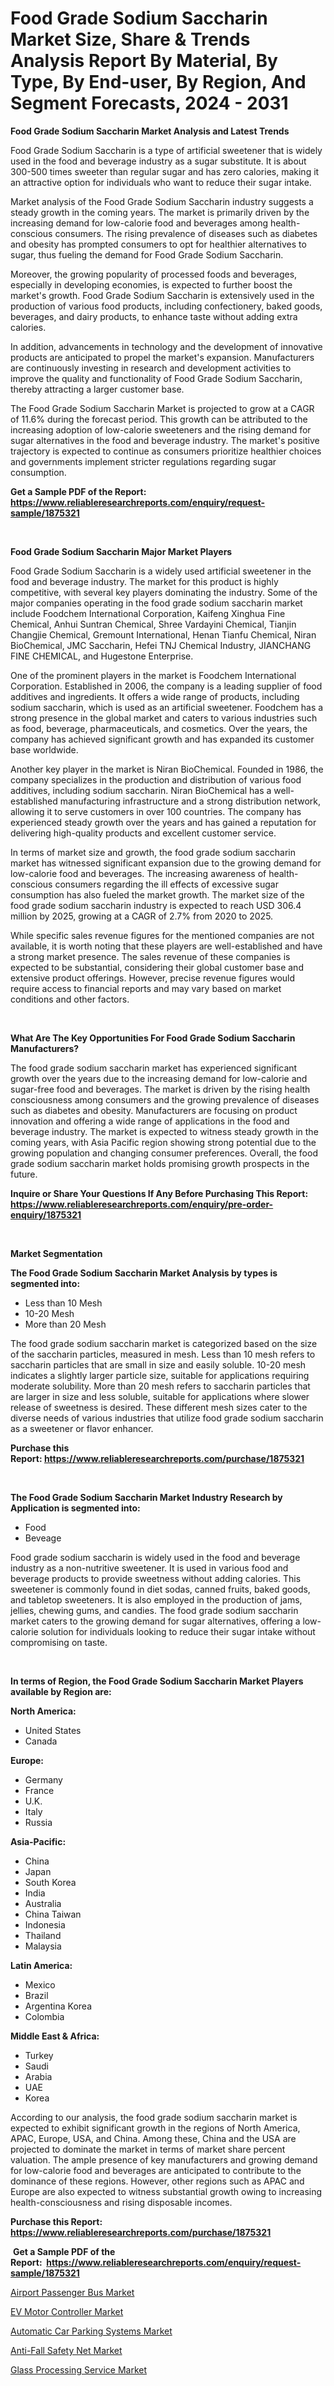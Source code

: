 <p><h1>Food Grade Sodium Saccharin Market Size, Share & Trends Analysis Report By Material, By Type, By End-user, By Region, And Segment Forecasts, 2024 - 2031</h1></p><p><strong>Food Grade Sodium Saccharin Market Analysis and Latest Trends</strong></p>
<p><p>Food Grade Sodium Saccharin is a type of artificial sweetener that is widely used in the food and beverage industry as a sugar substitute. It is about 300-500 times sweeter than regular sugar and has zero calories, making it an attractive option for individuals who want to reduce their sugar intake. </p><p>Market analysis of the Food Grade Sodium Saccharin industry suggests a steady growth in the coming years. The market is primarily driven by the increasing demand for low-calorie food and beverages among health-conscious consumers. The rising prevalence of diseases such as diabetes and obesity has prompted consumers to opt for healthier alternatives to sugar, thus fueling the demand for Food Grade Sodium Saccharin. </p><p>Moreover, the growing popularity of processed foods and beverages, especially in developing economies, is expected to further boost the market's growth. Food Grade Sodium Saccharin is extensively used in the production of various food products, including confectionery, baked goods, beverages, and dairy products, to enhance taste without adding extra calories. </p><p>In addition, advancements in technology and the development of innovative products are anticipated to propel the market's expansion. Manufacturers are continuously investing in research and development activities to improve the quality and functionality of Food Grade Sodium Saccharin, thereby attracting a larger customer base. </p><p>The Food Grade Sodium Saccharin Market is projected to grow at a CAGR of 11.6% during the forecast period. This growth can be attributed to the increasing adoption of low-calorie sweeteners and the rising demand for sugar alternatives in the food and beverage industry. The market's positive trajectory is expected to continue as consumers prioritize healthier choices and governments implement stricter regulations regarding sugar consumption.</p></p>
<p><strong>Get a Sample PDF of the Report:&nbsp; <a href="https://www.reliableresearchreports.com/enquiry/request-sample/1875321">https://www.reliableresearchreports.com/enquiry/request-sample/1875321</a></strong></p>
<p>&nbsp;</p>
<p><strong>Food Grade Sodium Saccharin Major Market Players</strong></p>
<p><p>Food Grade Sodium Saccharin is a widely used artificial sweetener in the food and beverage industry. The market for this product is highly competitive, with several key players dominating the industry. Some of the major companies operating in the food grade sodium saccharin market include Foodchem International Corporation, Kaifeng Xinghua Fine Chemical, Anhui Suntran Chemical, Shree Vardayini Chemical, Tianjin Changjie Chemical, Gremount International, Henan Tianfu Chemical, Niran BioChemical, JMC Saccharin, Hefei TNJ Chemical Industry, JIANCHANG FINE CHEMICAL, and Hugestone Enterprise.</p><p>One of the prominent players in the market is Foodchem International Corporation. Established in 2006, the company is a leading supplier of food additives and ingredients. It offers a wide range of products, including sodium saccharin, which is used as an artificial sweetener. Foodchem has a strong presence in the global market and caters to various industries such as food, beverage, pharmaceuticals, and cosmetics. Over the years, the company has achieved significant growth and has expanded its customer base worldwide.</p><p>Another key player in the market is Niran BioChemical. Founded in 1986, the company specializes in the production and distribution of various food additives, including sodium saccharin. Niran BioChemical has a well-established manufacturing infrastructure and a strong distribution network, allowing it to serve customers in over 100 countries. The company has experienced steady growth over the years and has gained a reputation for delivering high-quality products and excellent customer service.</p><p>In terms of market size and growth, the food grade sodium saccharin market has witnessed significant expansion due to the growing demand for low-calorie food and beverages. The increasing awareness of health-conscious consumers regarding the ill effects of excessive sugar consumption has also fueled the market growth. The market size of the food grade sodium saccharin industry is expected to reach USD 306.4 million by 2025, growing at a CAGR of 2.7% from 2020 to 2025.</p><p>While specific sales revenue figures for the mentioned companies are not available, it is worth noting that these players are well-established and have a strong market presence. The sales revenue of these companies is expected to be substantial, considering their global customer base and extensive product offerings. However, precise revenue figures would require access to financial reports and may vary based on market conditions and other factors.</p></p>
<p>&nbsp;</p>
<p><strong>What Are The Key Opportunities For Food Grade Sodium Saccharin Manufacturers?</strong></p>
<p><p>The food grade sodium saccharin market has experienced significant growth over the years due to the increasing demand for low-calorie and sugar-free food and beverages. The market is driven by the rising health consciousness among consumers and the growing prevalence of diseases such as diabetes and obesity. Manufacturers are focusing on product innovation and offering a wide range of applications in the food and beverage industry. The market is expected to witness steady growth in the coming years, with Asia Pacific region showing strong potential due to the growing population and changing consumer preferences. Overall, the food grade sodium saccharin market holds promising growth prospects in the future.</p></p>
<p><strong>Inquire or Share Your Questions If Any Before Purchasing This Report: <a href="https://www.reliableresearchreports.com/enquiry/pre-order-enquiry/1875321">https://www.reliableresearchreports.com/enquiry/pre-order-enquiry/1875321</a></strong></p>
<p>&nbsp;</p>
<p><strong>Market Segmentation</strong></p>
<p><strong>The Food Grade Sodium Saccharin Market Analysis by types is segmented into:</strong></p>
<p><ul><li>Less than 10 Mesh</li><li>10-20 Mesh</li><li>More than 20 Mesh</li></ul></p>
<p><p>The food grade sodium saccharin market is categorized based on the size of the saccharin particles, measured in mesh. Less than 10 mesh refers to saccharin particles that are small in size and easily soluble. 10-20 mesh indicates a slightly larger particle size, suitable for applications requiring moderate solubility. More than 20 mesh refers to saccharin particles that are larger in size and less soluble, suitable for applications where slower release of sweetness is desired. These different mesh sizes cater to the diverse needs of various industries that utilize food grade sodium saccharin as a sweetener or flavor enhancer.</p></p>
<p><strong>Purchase this Report:&nbsp;<a href="https://www.reliableresearchreports.com/purchase/1875321">https://www.reliableresearchreports.com/purchase/1875321</a></strong></p>
<p>&nbsp;</p>
<p><strong>The Food Grade Sodium Saccharin Market Industry Research by Application is segmented into:</strong></p>
<p><ul><li>Food</li><li>Beveage</li></ul></p>
<p><p>Food grade sodium saccharin is widely used in the food and beverage industry as a non-nutritive sweetener. It is used in various food and beverage products to provide sweetness without adding calories. This sweetener is commonly found in diet sodas, canned fruits, baked goods, and tabletop sweeteners. It is also employed in the production of jams, jellies, chewing gums, and candies. The food grade sodium saccharin market caters to the growing demand for sugar alternatives, offering a low-calorie solution for individuals looking to reduce their sugar intake without compromising on taste.</p></p>
<p>&nbsp;</p>
<p><strong>In terms of Region, the Food Grade Sodium Saccharin Market Players available by Region are:</strong></p>
<p>
    <p> <strong> North America: </strong>
        <ul>
            <li>United States</li>
            <li>Canada</li>
        </ul>
        </p> 
    <p> <strong> Europe: </strong>
        <ul>
            <li>Germany</li>
            <li>France</li>
            <li>U.K.</li>
            <li>Italy</li>
            <li>Russia</li>
        </ul>
        </p> 
    <p> <strong> Asia-Pacific: </strong>
        <ul>
            <li>China</li>
            <li>Japan</li>
            <li>South Korea</li>
            <li>India</li>
            <li>Australia</li>
            <li>China Taiwan</li>
            <li>Indonesia</li>
            <li>Thailand</li>
            <li>Malaysia</li>
        </ul>
        </p> 
    <p> <strong> Latin America: </strong>
        <ul>
            <li>Mexico</li>
            <li>Brazil</li>
            <li>Argentina Korea</li>
            <li>Colombia</li>
        </ul>
        </p> 
    <p> <strong> Middle East & Africa: </strong>
        <ul>
            <li>Turkey</li>
            <li>Saudi</li>
            <li>Arabia</li>
            <li>UAE</li>
            <li>Korea</li>
        </ul>
    </p>
    </p>
<p><p>According to our analysis, the food grade sodium saccharin market is expected to exhibit significant growth in the regions of North America, APAC, Europe, USA, and China. Among these, China and the USA are projected to dominate the market in terms of market share percent valuation. The ample presence of key manufacturers and growing demand for low-calorie food and beverages are anticipated to contribute to the dominance of these regions. However, other regions such as APAC and Europe are also expected to witness substantial growth owing to increasing health-consciousness and rising disposable incomes.</p></p>
<p><strong>Purchase this Report: <a href="https://www.reliableresearchreports.com/purchase/1875321">https://www.reliableresearchreports.com/purchase/1875321</a></strong></p>
<p>&nbsp;<strong>Get a Sample PDF of the Report:&nbsp;&nbsp;<a href="https://www.reliableresearchreports.com/enquiry/request-sample/1875321">https://www.reliableresearchreports.com/enquiry/request-sample/1875321</a></strong></p>
<p><strong></strong></p>
<p><p><a href="https://www.linkedin.com/pulse/airport-passenger-bus-market-challenges-opportunities-growth-mh4xc/">Airport Passenger Bus Market</a></p><p><a href="https://www.linkedin.com/pulse/ev-motor-controller-market-challenges-opportunities-growth-rmkce/">EV Motor Controller Market</a></p><p><a href="https://www.linkedin.com/pulse/automatic-car-parking-systems-market-size-2023-2030-ds0oe/">Automatic Car Parking Systems Market</a></p><p><a href="https://github.com/Chiragrp23/Market-Research-Report-List-2/blob/main/anti-fall-safety-net-market.md">Anti-Fall Safety Net Market</a></p><p><a href="https://github.com/Chiragrp24/Market-Research-Report-List-2/blob/main/glass-processing-service-market.md">Glass Processing Service Market</a></p></p>